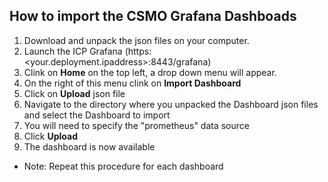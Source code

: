 ## How to import the CSMO Grafana Dashboads
 1) Download and unpack the json files on your computer. 
 2) Launch the ICP Grafana (https:<your.deployment.ipaddress>:8443/grafana)
 3) Clink on **Home** on the top left, a drop down menu will appear.
 4) On the right of this menu clink on **Import Dashboard** 
 5) Click on **Upload** json file
 6) Navigate to the directory where you unpacked the Dashboard json files and select the Dashboard to import
 7) You will need to specify the "prometheus" data source 
 8) Click **Upload**
 9) The dashboard is now available

 + Note: Repeat this procedure for each dashboard


